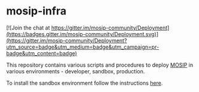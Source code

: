 # mosip-infra

[![Join the chat at https://gitter.im/mosip-community/Deployment](https://badges.gitter.im/mosip-community/Deployment.svg)](https://gitter.im/mosip-community/Deployment?utm_source=badge&utm_medium=badge&utm_campaign=pr-badge&utm_content=badge)

This repository contains various scripts and procedures to deploy [MOSIP](https://mosipdocs.gitbook.io/platform) in various environments - developer, sandbox, production.

To install the sandbox environment follow the instructions [here](https://github.com/alan-turing-institute/mosip-infra/tree/master/deployment/sandbox-v2).
